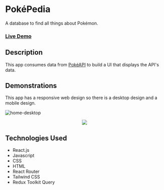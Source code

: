 # PokéPedia
A database to find all things about Pokémon.

### [Live Demo](https://pokepedia-tn.netlify.app/)

## Description
This app consumes data from [PokéAPI](https://pokeapi.co/) to build a UI that displays the API's data.

## Demonstrations
This app has a responsive web design so there is a desktop design and a mobile design.

![home-desktop](https://user-images.githubusercontent.com/42354863/211959209-1f18a319-8353-48b9-a1bf-a2a6d715fb56.png)

<p align="center">
          <img src="https://user-images.githubusercontent.com/42354863/211959219-dcc7ad9a-9bbb-44e3-a4ca-68b35ef5f3f5.png" />
</p>
          


## Technologies Used
* React.js
* Javascript
* CSS
* HTML
* React Router
* Tailwind CSS
* Redux Toolkit Query

